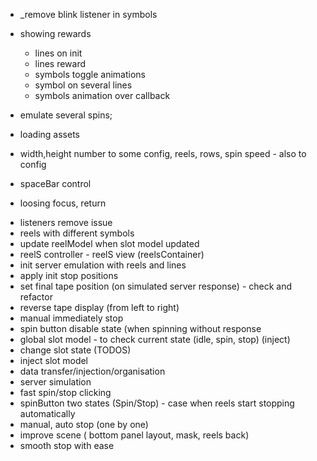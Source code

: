 - _remove blink listener in symbols

- showing rewards
    + lines on init
    + lines reward
    + symbols toggle animations
    + symbol on several lines
    - symbols animation over callback

- emulate several spins;

- loading assets
- width,height number to some config, reels, rows, spin speed - also to config
- spaceBar control
- loosing focus, return

+ listeners remove issue
+ reels with different symbols
+ update reelModel when slot model updated
+ reelS  controller - reelS view (reelsContainer)
+ init server emulation with reels and lines
+ apply init stop positions
+ set final tape position (on simulated server response) - check and refactor
+ reverse tape display (from left to right)
+ manual immediately stop
+ spin button disable state (when spinning without response
+ global slot model - to check current state (idle, spin, stop) (inject)
+ change slot state (TODOS)
+ inject slot model
+ data transfer/injection/organisation
+ server simulation
+ fast spin/stop clicking
+ spinButton two states (Spin/Stop) - case when reels start stopping automatically
+ manual, auto stop (one by one)
+ improve scene ( bottom panel layout, mask, reels back)
+ smooth stop with ease


